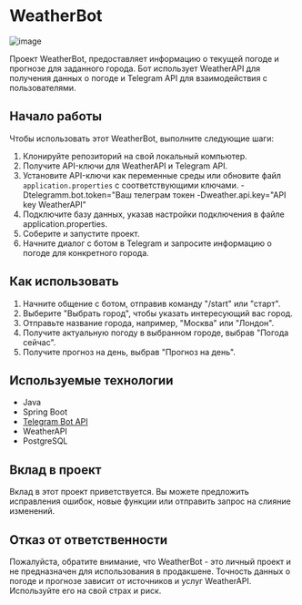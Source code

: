 # WeatherBot
![image](https://github.com/Serebryakov-A-E/weatherBot/blob/develop/src/main/resources/gif/example.gif)

Проект WeatherBot, предоставляет информацию о текущей погоде и прогнозе для заданного города. Бот использует WeatherAPI для получения данных о погоде и Telegram API для взаимодействия с пользователями.

## Начало работы

Чтобы использовать этот WeatherBot, выполните следующие шаги:

1. Клонируйте репозиторий на свой локальный компьютер.
2. Получите API-ключи для WeatherAPI и Telegram API.
3. Установите API-ключи как переменные среды или обновите файл `application.properties` с соответствующими ключами.
   -Dtelegramm.bot.token="Ваш телеграм токен -Dweather.api.key="API key WeatherAPI"
4. Подключите базу данных, указав настройки подключения в файле application.properties.
5. Соберите и запустите проект.
6. Начните диалог с ботом в Telegram и запросите информацию о погоде для конкретного города.

## Как использовать

1. Начните общение с ботом, отправив команду "/start" или "старт".
2. Выберите "Выбрать город", чтобы указать интересующий вас город.
3. Отправьте название города, например, "Москва" или "Лондон".
4. Получите актуальную погоду в выбранном городе, выбрав "Погода сейчас".
5. Получите прогноз на день, выбрав "Прогноз на день".
   
## Используемые технологии

- Java
- Spring Boot
- [Telegram Bot API](https://github.com/pengrad/java-telegram-bot-api)
- WeatherAPI
- PostgreSQL

## Вклад в проект

Вклад в этот проект приветствуется. Вы можете предложить исправления ошибок, новые функции или отправить запрос на слияние изменений.

## Отказ от ответственности

Пожалуйста, обратите внимание, что WeatherBot - это личный проект и не предназначен для использования в продакшене. Точность данных о погоде и прогнозе зависит от источников и услуг WeatherAPI. Используйте его на свой страх и риск.
